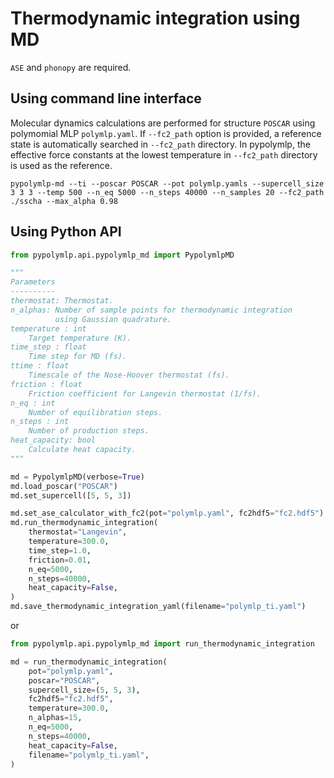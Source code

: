 # Thermodynamic integration using MD
`ASE` and `phonopy` are required.

## Using command line interface
Molecular dynamics calculations are performed for structure `POSCAR` using polymomial MLP `polymlp.yaml`. If `--fc2_path` option is provided, a reference state is automatically searched in `--fc2_path` directory. In pypolymlp, the effective force constants at the lowest temperature in `--fc2_path` directory is used as the reference.

```shell
pypolymlp-md --ti --poscar POSCAR --pot polymlp.yamls --supercell_size 3 3 3 --temp 500 --n_eq 5000 --n_steps 40000 --n_samples 20 --fc2_path ./sscha --max_alpha 0.98
```

## Using Python API

```python
from pypolymlp.api.pypolymlp_md import PypolymlpMD

"""
Parameters
----------
thermostat: Thermostat.
n_alphas: Number of sample points for thermodynamic integration
          using Gaussian quadrature.
temperature : int
    Target temperature (K).
time_step : float
    Time step for MD (fs).
ttime : float
    Timescale of the Nose-Hoover thermostat (fs).
friction : float
    Friction coefficient for Langevin thermostat (1/fs).
n_eq : int
    Number of equilibration steps.
n_steps : int
    Number of production steps.
heat_capacity: bool
    Calculate heat capacity.
"""

md = PypolymlpMD(verbose=True)
md.load_poscar("POSCAR")
md.set_supercell([5, 5, 3])

md.set_ase_calculator_with_fc2(pot="polymlp.yaml", fc2hdf5="fc2.hdf5")
md.run_thermodynamic_integration(
    thermostat="Langevin",
    temperature=300.0,
    time_step=1.0,
    friction=0.01,
    n_eq=5000,
    n_steps=40000,
    heat_capacity=False,
)
md.save_thermodynamic_integration_yaml(filename="polymlp_ti.yaml")
```
or
```python
from pypolymlp.api.pypolymlp_md import run_thermodynamic_integration

md = run_thermodynamic_integration(
    pot="polymlp.yaml",
    poscar="POSCAR",
    supercell_size=(5, 5, 3),
    fc2hdf5="fc2.hdf5",
    temperature=300.0,
    n_alphas=15,
    n_eq=5000,
    n_steps=40000,
    heat_capacity=False,
    filename="polymlp_ti.yaml",
)
```
